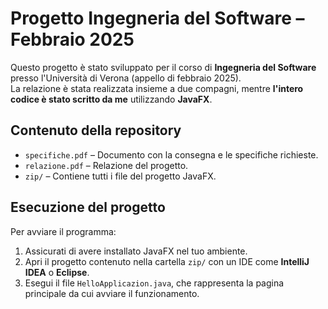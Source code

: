 # Progetto Ingegneria del Software – Febbraio 2025

Questo progetto è stato sviluppato per il corso di **Ingegneria del Software** presso l'Università di Verona (appello di febbraio 2025).  
La relazione è stata realizzata insieme a due compagni, mentre **l'intero codice è stato scritto da me** utilizzando **JavaFX**.

## Contenuto della repository

- `specifiche.pdf` – Documento con la consegna e le specifiche richieste.
- `relazione.pdf` – Relazione del progetto.
- `zip/` – Contiene tutti i file del progetto JavaFX.

## Esecuzione del progetto

Per avviare il programma:

1. Assicurati di avere installato JavaFX nel tuo ambiente.
2. Apri il progetto contenuto nella cartella `zip/` con un IDE come **IntelliJ IDEA** o **Eclipse**.
3. Esegui il file `HelloApplicazion.java`, che rappresenta la pagina principale da cui avviare il funzionamento.
